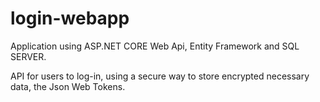 # login-webapp

Application using ASP.NET CORE Web Api, Entity Framework and SQL SERVER.

API for users to log-in, using a secure way to store encrypted necessary data, the Json Web Tokens. 
